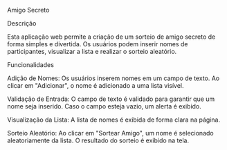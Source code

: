 Amigo Secreto

Descrição

Esta aplicação web permite a criação de um sorteio de amigo secreto de forma simples e divertida. Os usuários podem inserir nomes de participantes, visualizar a lista e realizar o sorteio aleatório.

Funcionalidades

Adição de Nomes:
Os usuários inserem nomes em um campo de texto.
Ao clicar em "Adicionar", o nome é adicionado a uma lista visível.

Validação de Entrada:
O campo de texto é validado para garantir que um nome seja inserido.
Caso o campo esteja vazio, um alerta é exibido.

Visualização da Lista:
A lista de nomes é exibida de forma clara na página.

Sorteio Aleatório:
Ao clicar em "Sortear Amigo", um nome é selecionado aleatoriamente da lista.
O resultado do sorteio é exibido na tela.
